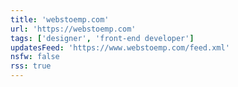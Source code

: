 ```yaml
---
title: 'webstoemp.com'
url: 'https://webstoemp.com'
tags: ['designer', 'front-end developer']
updatesFeed: 'https://www.webstoemp.com/feed.xml'
nsfw: false
rss: true
---
```


